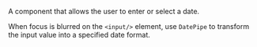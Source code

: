 A component that allows the user to enter or select a date.

When focus is blurred on the `<input/>` element, use `DatePipe` to transform the input value into a specified date format.
